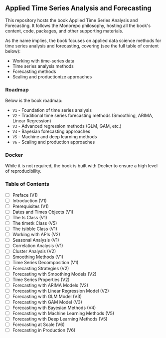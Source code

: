 ## Applied Time Series Analysis and Forecasting

This repository hosts the book Applied Time Series Analysis and Forecasting. It follows the Monorepo philosophy, hosting all the book's content, code, packages, and other supporting materials.

As the name implies, the book focuses on applied data science methods for time series analysis and forecasting, covering (see the full table of content below):
* Working with time-series data 
* Time series analysis methods
* Forecasting methods
* Scaling and productionize approaches

### Roadmap
Below is the book roadmap:
* `V1` - Foundation of time series analysis
* `V2` - Traditional time series forecasting methods (Smoothing, ARIMA, Linear Regression)
* `V3` - Advanced regression methods (GLM, GAM, etc.)
* `V4` - Bayesian forecasting approaches
* `V5` - Machine and deep learning methods
* `V6` - Scaling and production approaches

### Docker
While it is not required, the book is built with Docker to ensure a high level of reproducibility. 


### Table of Contents 
- [ ] Preface (V1)
- [ ] Introduction (V1)
- [ ] Prerequisites (V1)
- [ ] Dates and Times Objects (V1)
- [ ] The ts Class (V1)
- [ ] The timetk Class (V5)
- [ ] The tsibble Class (V1)
- [ ] Working with APIs (V2)
- [ ] Seasonal Analysis (V1)
- [ ] Correlation Analysis (V1)
- [ ] Cluster Analysis (V2)
- [ ] Smoothing Methods (V1)
- [ ] Time Series Decomposition (V1)
- [ ] Forecasting Strategies (V2)
- [ ] Forecasting with Smoothing Models (V2)
- [ ] Time Series Properties (V2)
- [ ] Forecasting with ARIMA Models (V2)
- [ ] Forecasting with Linear Regression Model (V2)
- [ ] Forecasting with GLM Model (V3)
- [ ] Forecasting with GAM Model (V3)
- [ ] Forecasting with Bayesian Methods (V4)
- [ ] Forecasting with Machine Learning Methods (V5)
- [ ] Forecasting with Deep Learning Methods (V5)
- [ ] Forecasting at Scale (V6)
- [ ] Forecasting in Production (V6)
